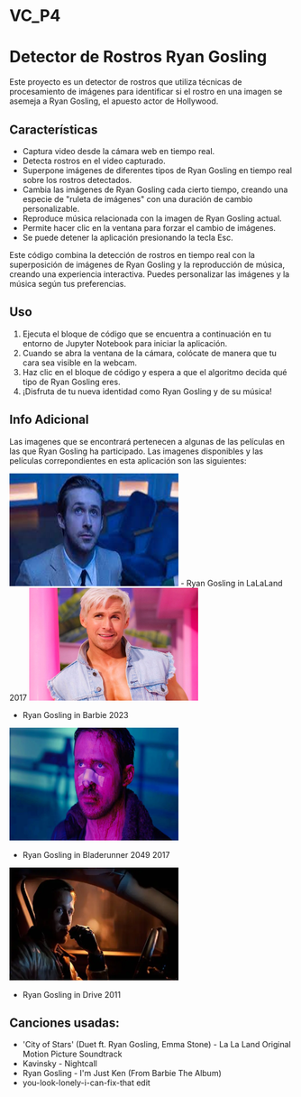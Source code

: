 # VC_P4
# Detector de Rostros Ryan Gosling

Este proyecto es un detector de rostros que utiliza técnicas de procesamiento de imágenes para identificar si el rostro en una imagen se asemeja a Ryan Gosling, el apuesto actor de Hollywood.

## Características

- Captura video desde la cámara web en tiempo real.
- Detecta rostros en el video capturado.
- Superpone imágenes de diferentes tipos de Ryan Gosling en tiempo real sobre los rostros detectados.
- Cambia las imágenes de Ryan Gosling cada cierto tiempo, creando una especie de "ruleta de imágenes" con una duración de cambio personalizable.
- Reproduce música relacionada con la imagen de Ryan Gosling actual.
- Permite hacer clic en la ventana para forzar el cambio de imágenes.
- Se puede detener la aplicación presionando la tecla Esc.

Este código combina la detección de rostros en tiempo real con la superposición de imágenes de Ryan Gosling y la reproducción de música, creando una experiencia interactiva. Puedes personalizar las imágenes y la música según tus preferencias.

## Uso

1. Ejecuta el bloque de código que se encuentra a continuación en tu entorno de Jupyter Notebook para iniciar la aplicación.
2. Cuando se abra la ventana de la cámara, colócate de manera que tu cara sea visible en la webcam.
3. Haz clic en el bloque de código y espera a que el algoritmo decida qué tipo de Ryan Gosling eres.
4. ¡Disfruta de tu nueva identidad como Ryan Gosling y de su música!

## Info Adicional

Las imagenes que se encontrará pertenecen a algunas de las películas en las que Ryan Gosling ha participado.
Las imagenes disponibles y las películas correpondientes en esta aplicación son las siguientes:

<img src="lalaland.jpg" width="300" height="200">
- Ryan Gosling in LaLaLand 2017
  
<img src="ryan-gosling-1655362981.jpg" width="300" height="200">

- Ryan Gosling in Barbie 2023
  
<img src="blade.png" width="300" height="200">

- Ryan Gosling in Bladerunner 2049 2017
  
<img src="drive.png" width="300" height="200">


- Ryan Gosling in Drive 2011

## Canciones usadas:

- 'City of Stars' (Duet ft. Ryan Gosling, Emma Stone) - La La Land Original Motion Picture Soundtrack
- Kavinsky - Nightcall
- Ryan Gosling - I'm Just Ken (From Barbie The Album)
- you-look-lonely-i-can-fix-that edit





